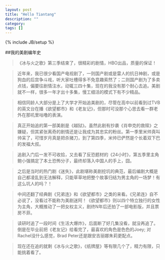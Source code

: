 ```yaml
---
layout: post
title: "Hello Tiantang"
description: ""
category: 
tags: []
---
```

{% include JB/setup %}

##我的美剧编年史

>《冰与火之歌》第三季结束了，很精彩的剧情，HBO出品，质量的保证！
  
>近年来，我已很少看国产电视剧了，一则国产剧或是雷人的抗日神剧，或是狗血的后宫争斗戏，听大家吐槽得多不免意趣索然了；二则国产剧为了多卖点钱，偏要往剧情注水，动辄三四十集，现在的我没有那个耐心去追。美剧就不一样，很多一年才出十多集，慢工细活的模式下有不少精品。
  
>相信同龄人大部分是上了大学才开始追美剧的，尽管在高中以前看到过TVB的英文台在播《欲望都市》和《老友记》，但那时可没那个心思去看一群老外在那叽里咕噜的表演。
  
>真正开始追的第一部美剧是《越狱》。虽然此剧有抄袭《肖申克的救赎》之嫌疑，但其紧张离奇的剧情还是让我成为其忠实的粉丝。第一季里米帅真叫帅呆了，可惜岁月真是把杀猪刀，到了第四季，米帅已俨然是个长着双下巴的发福大叔。
  
>追剧入门后一发不可收拾，又去看了反恐题材的《24小时》，第五季里主角鲍小强搞定了本土恐怖分子，最终却落入中国人的手上，囧。
  
>之后是当时的热门剧《迷失》，此剧堪称美剧挖坑的典范，最后编剧大概是自己都凌乱到无法解释，只能草草地把整个故事归结为男主角的一场梦！有这么坑人的吗？！
  
>中间还翻了经典剧《兄弟连》和《欲望都市》之类的来看。《兄弟连》自不必说了，没看过不能称为美剧迷阿！《欲望都市》则以四个特立独行的女性为主角，大概推动了一把女权主义，剧终N年后还拍了一部电影版，并且票房不菲。
  
>读研时追了一段时间《生活大爆炸》，后面断了好几集没看，就没再追了。倒是在毕业前把《老友记》给看完了，最喜欢的角色是色色的Joey; 对Rachel没什么感觉，Brad Peter还是跟安吉丽娜朱莉更配点。
  
>现在还在追的就剩《冰与火之歌》，《纸牌屋》等有限几个了，精力有限，只能挑着看了。